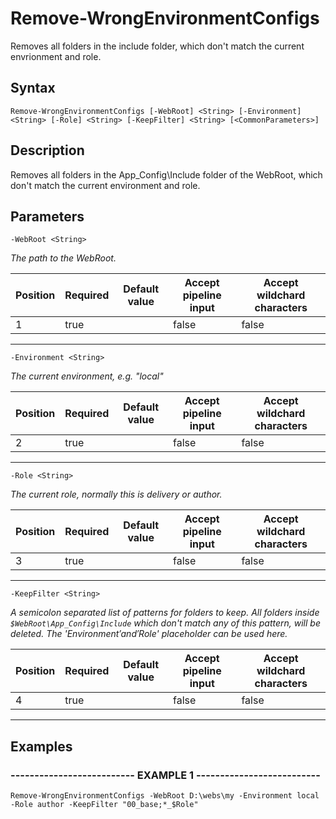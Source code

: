 

# Remove-WrongEnvironmentConfigs

Removes all folders in the include folder, which don't match the current envrionment and role.
## Syntax

    Remove-WrongEnvironmentConfigs [-WebRoot] <String> [-Environment] <String> [-Role] <String> [-KeepFilter] <String> [<CommonParameters>]


## Description

Removes all folders in the App_Config\Include folder of the WebRoot,
which don't match the current environment and role.





## Parameters

    
    -WebRoot <String>
_The path to the WebRoot._

| Position | Required | Default value | Accept pipeline input | Accept wildchard characters |
| -------- | -------- | ------------- | --------------------- | --------------------------- |
| 1 | true |  | false | false |


----

    
    
    -Environment <String>
_The current environment, e.g. "local"_

| Position | Required | Default value | Accept pipeline input | Accept wildchard characters |
| -------- | -------- | ------------- | --------------------- | --------------------------- |
| 2 | true |  | false | false |


----

    
    
    -Role <String>
_The current role, normally this is _delivery_ or _author_._

| Position | Required | Default value | Accept pipeline input | Accept wildchard characters |
| -------- | -------- | ------------- | --------------------- | --------------------------- |
| 3 | true |  | false | false |


----

    
    
    -KeepFilter <String>
_A semicolon separated list of patterns for folders to keep.
All folders inside `$WebRoot\App_Config\Include` which don't match any of this pattern, will be deleted.
The '$Environment' and '$Role' placeholder can be used here._

| Position | Required | Default value | Accept pipeline input | Accept wildchard characters |
| -------- | -------- | ------------- | --------------------- | --------------------------- |
| 4 | true |  | false | false |


----

    

## Examples

### -------------------------- EXAMPLE 1 --------------------------
    Remove-WrongEnvironmentConfigs -WebRoot D:\webs\my -Environment local -Role author -KeepFilter "00_base;*_$Role"
































